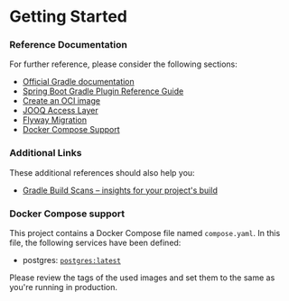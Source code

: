 # Getting Started

### Reference Documentation
For further reference, please consider the following sections:

* [Official Gradle documentation](https://docs.gradle.org)
* [Spring Boot Gradle Plugin Reference Guide](https://docs.spring.io/spring-boot/3.4.2/gradle-plugin)
* [Create an OCI image](https://docs.spring.io/spring-boot/3.4.2/gradle-plugin/packaging-oci-image.html)
* [JOOQ Access Layer](https://docs.spring.io/spring-boot/3.4.2/reference/data/sql.html#data.sql.jooq)
* [Flyway Migration](https://docs.spring.io/spring-boot/3.4.2/how-to/data-initialization.html#howto.data-initialization.migration-tool.flyway)
* [Docker Compose Support](https://docs.spring.io/spring-boot/3.4.2/reference/features/dev-services.html#features.dev-services.docker-compose)

### Additional Links
These additional references should also help you:

* [Gradle Build Scans – insights for your project's build](https://scans.gradle.com#gradle)

### Docker Compose support
This project contains a Docker Compose file named `compose.yaml`.
In this file, the following services have been defined:

* postgres: [`postgres:latest`](https://hub.docker.com/_/postgres)

Please review the tags of the used images and set them to the same as you're running in production.

